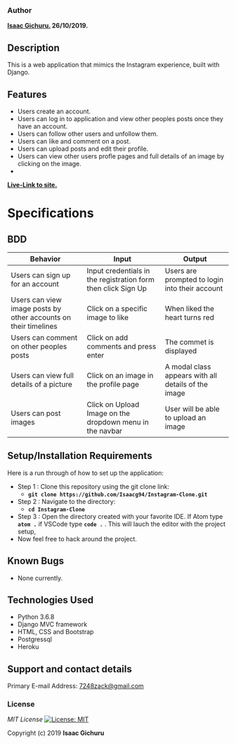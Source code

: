 

<a href="https://fontmeme.com/thrasher-font/"><img
            src="https://www.instagram.com/static/images/web/mobile_nav_type_logo-2x.png/1b47f9d0e595.png" alt=""></a>




### Author
 **[Isaac Gichuru.](https://github.com/Isaacg94) 26/10/2019.**

## Description

This is a web application that mimics the Instagram experience, built with Django.

<!-- ![alt text](static/images/screenshot3.png)
![alt text](static/images/screenshot2.png) -->

## Features
* Users create an account.
* Users can log in to application and view other peoples posts once they have an account.
* Users can follow other users and unfollow them.
* Users can like and comment on a post.
* Users can upload posts and edit their profile.
* Users can view other users profle pages and full details of an image by clicking on the image.
* 

**[Live-Link to site.](https://insta-clone-by-isaac.herokuapp.com/)**



# Specifications


## BDD
| Behavior            | Input                         | Output                        |
| ------------------- | ----------------------------- | ----------------------------- |
| Users can sign up for an account | Input credentials in the registration form then click Sign Up | Users are prompted to login into their account |
| Users can view image posts by other accounts on their timelines | Click on a specific image to like| When liked the heart turns red |
| Users can comment on other peoples posts | Click on add comments and press enter | The commet is displayed |
| Users can view full details of a picture | Click on an image in the profile page | A modal class appears with all details of the image |
| Users can post images | Click on Upload Image on the dropdown menu in the navbar | User will be able to upload an image |


## Setup/Installation Requirements
Here is a run through of how to set up the application:
* Step 1 : Clone this repository using the git clone link:
  * **`git clone https://github.com/Isaacg94/Instagram-Clone.git`**
* Step 2 : Navigate to the directory:
  * **`cd Instagram-Clone`**
* Step 3 : Open the directory created with your favorite IDE. If Atom type **`atom .`** if VSCode type **`code .`** . This will lauch the editor with the project setup,
* Now feel free to hack around the project.

## Known Bugs
* None currently.


## Technologies Used

- Python 3.6.8
- Django MVC framework
- HTML, CSS and Bootstrap
- Postgressql
- Heroku

## Support and contact details

Primary E-mail Address: 7248zack@gmail.com

### License
*MIT License* [![License: MIT](https://img.shields.io/badge/License-MIT-yellow.svg)](license/MIT)

Copyright (c) 2019 **Isaac Gichuru**